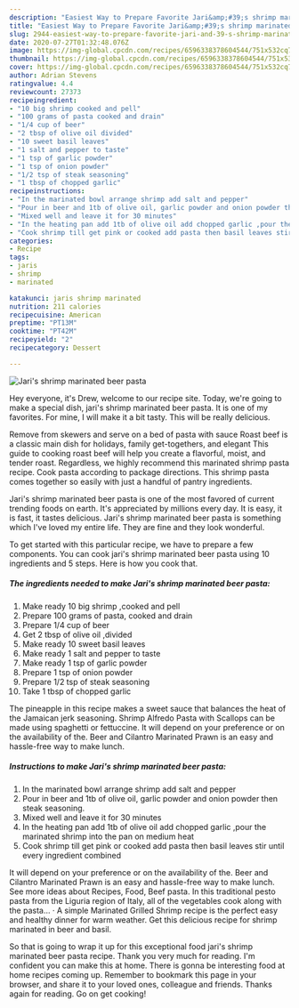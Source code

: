 ```yaml
---
description: "Easiest Way to Prepare Favorite Jari&amp;#39;s shrimp marinated beer pasta"
title: "Easiest Way to Prepare Favorite Jari&amp;#39;s shrimp marinated beer pasta"
slug: 2944-easiest-way-to-prepare-favorite-jari-and-39-s-shrimp-marinated-beer-pasta
date: 2020-07-27T01:32:48.076Z
image: https://img-global.cpcdn.com/recipes/6596338378604544/751x532cq70/jaris-shrimp-marinated-beer-pasta-recipe-main-photo.jpg
thumbnail: https://img-global.cpcdn.com/recipes/6596338378604544/751x532cq70/jaris-shrimp-marinated-beer-pasta-recipe-main-photo.jpg
cover: https://img-global.cpcdn.com/recipes/6596338378604544/751x532cq70/jaris-shrimp-marinated-beer-pasta-recipe-main-photo.jpg
author: Adrian Stevens
ratingvalue: 4.4
reviewcount: 27373
recipeingredient:
- "10 big shrimp cooked and pell"
- "100 grams of pasta cooked and drain"
- "1/4 cup of beer"
- "2 tbsp of olive oil divided"
- "10 sweet basil leaves"
- "1 salt and pepper to taste"
- "1 tsp of garlic powder"
- "1 tsp of onion powder"
- "1/2 tsp of steak seasoning"
- "1 tbsp of chopped garlic"
recipeinstructions:
- "In the marinated bowl arrange shrimp add salt and pepper"
- "Pour in beer and 1tb of olive oil, garlic powder and onion powder then steak seasoning."
- "Mixed well and leave it for 30 minutes"
- "In the heating pan add 1tb of olive oil add chopped garlic ,pour the marinated shrimp into the pan on medium heat"
- "Cook shrimp till get pink or cooked add pasta then basil leaves stir until every ingredient combined"
categories:
- Recipe
tags:
- jaris
- shrimp
- marinated

katakunci: jaris shrimp marinated 
nutrition: 211 calories
recipecuisine: American
preptime: "PT13M"
cooktime: "PT42M"
recipeyield: "2"
recipecategory: Dessert

---
```



![Jari&#39;s shrimp marinated beer pasta](https://img-global.cpcdn.com/recipes/6596338378604544/751x532cq70/jaris-shrimp-marinated-beer-pasta-recipe-main-photo.jpg)

Hey everyone, it's Drew, welcome to our recipe site. Today, we're going to make a special dish, jari&#39;s shrimp marinated beer pasta. It is one of my favorites. For mine, I will make it a bit tasty. This will be really delicious.

Remove from skewers and serve on a bed of pasta with sauce Roast beef is a classic main dish for holidays, family get-togethers, and elegant This guide to cooking roast beef will help you create a flavorful, moist, and tender roast. Regardless, we highly recommend this marinated shrimp pasta recipe. Cook pasta according to package directions. This shrimp pasta comes together so easily with just a handful of pantry ingredients.

Jari&#39;s shrimp marinated beer pasta is one of the most favored of current trending foods on earth. It's appreciated by millions every day. It is easy, it is fast, it tastes delicious. Jari&#39;s shrimp marinated beer pasta is something which I've loved my entire life. They are fine and they look wonderful.


To get started with this particular recipe, we have to prepare a few components. You can cook jari&#39;s shrimp marinated beer pasta using 10 ingredients and 5 steps. Here is how you cook that.

<!--inarticleads1-->

##### The ingredients needed to make Jari&#39;s shrimp marinated beer pasta:

1. Make ready 10 big shrimp ,cooked and pell
1. Prepare 100 grams of pasta, cooked and drain
1. Prepare 1/4 cup of beer
1. Get 2 tbsp of olive oil ,divided
1. Make ready 10 sweet basil leaves
1. Make ready 1 salt and pepper to taste
1. Make ready 1 tsp of garlic powder
1. Prepare 1 tsp of onion powder
1. Prepare 1/2 tsp of steak seasoning
1. Take 1 tbsp of chopped garlic


The pineapple in this recipe makes a sweet sauce that balances the heat of the Jamaican jerk seasoning. Shrimp Alfredo Pasta with Scallops can be made using spaghetti or fettuccine. It will depend on your preference or on the availability of the. Beer and Cilantro Marinated Prawn is an easy and hassle-free way to make lunch. 

<!--inarticleads2-->

##### Instructions to make Jari&#39;s shrimp marinated beer pasta:

1. In the marinated bowl arrange shrimp add salt and pepper
1. Pour in beer and 1tb of olive oil, garlic powder and onion powder then steak seasoning.
1. Mixed well and leave it for 30 minutes
1. In the heating pan add 1tb of olive oil add chopped garlic ,pour the marinated shrimp into the pan on medium heat
1. Cook shrimp till get pink or cooked add pasta then basil leaves stir until every ingredient combined


It will depend on your preference or on the availability of the. Beer and Cilantro Marinated Prawn is an easy and hassle-free way to make lunch. See more ideas about Recipes, Food, Beef pasta. In this traditional pesto pasta from the Liguria region of Italy, all of the vegetables cook along with the pasta… · A simple Marinated Grilled Shrimp recipe is the perfect easy and healthy dinner for warm weather. Get this delicious recipe for shrimp marinated in beer and basil. 

So that is going to wrap it up for this exceptional food jari&#39;s shrimp marinated beer pasta recipe. Thank you very much for reading. I'm confident you can make this at home. There is gonna be interesting food at home recipes coming up. Remember to bookmark this page in your browser, and share it to your loved ones, colleague and friends. Thanks again for reading. Go on get cooking!
